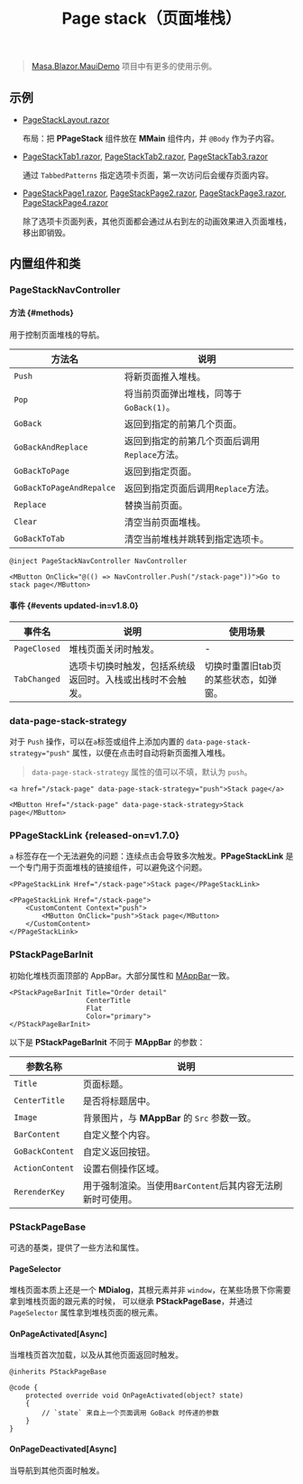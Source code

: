 ﻿---
title: Page stack（页面堆栈）
desc: "**PPageStack** 组件提供了一个类似页面堆栈的容器，主要用于移动端。"
related:
  - /blazor/components/page-tabs
  - /blazor/components/application
  - /blazor/components/bottom-navigation
---

> [Masa.Blazor.MauiDemo](https://github.com/masastack/Masa.Blazor.MauiDemo) 项目中有更多的使用示例。

<app-alert type="warning" content="**PageStack** 组件不会删除旧页面的DOM，新页面直接覆盖在旧页面上；在 MAUI Blazor Hybrid app 上，Webview 的性能会因页面堆栈的增加而下降；具体多少页面后会呈明显下降取决于页面的复杂度，请及时替代或删除不会再访问的页面。"></app-alert>

## 示例

- [PageStackLayout.razor](https://github.com/masastack/MASA.Blazor/blob/main/docs/Masa.Blazor.Docs/Shared/PageStackLayout.razor)

  布局：把 **PPageStack** 组件放在 **MMain** 组件内，并 `@Body` 作为子内容。

- [PageStackTab1.razor](https://github.com/masastack/MASA.Blazor/blob/main/docs/Masa.Blazor.Docs/Pages/PageStackTab1.razor), [PageStackTab2.razor](https://github.com/masastack/MASA.Blazor/blob/main/docs/Masa.Blazor.Docs/Pages/PageStackTab2.razor), [PageStackTab3.razor](https://github.com/masastack/MASA.Blazor/blob/main/docs/Masa.Blazor.Docs/Pages/PageStackTab3.razor)

  通过 `TabbedPatterns` 指定选项卡页面，第一次访问后会缓存页面内容。

- [PageStackPage1.razor](https://github.com/masastack/MASA.Blazor/blob/main/docs/Masa.Blazor.Docs/Pages/PageStackPage1.razor),
  [PageStackPage2.razor](https://github.com/masastack/MASA.Blazor/blob/main/docs/Masa.Blazor.Docs/Pages/PageStackPage2.razor),
  [PageStackPage3.razor](https://github.com/masastack/MASA.Blazor/blob/main/docs/Masa.Blazor.Docs/Pages/PageStackPage3.razor),
  [PageStackPage4.razor](https://github.com/masastack/MASA.Blazor/blob/main/docs/Masa.Blazor.Docs/Pages/PageStackPage4.razor)

  除了选项卡页面列表，其他页面都会通过从右到左的动画效果进入页面堆栈，移出即销毁。

<masa-example file="Examples.mobiles.page_stack.Usage" no-actions="true"></masa-example>

## 内置组件和类

### PageStackNavController

#### 方法 {#methods}

用于控制页面堆栈的导航。

| 方法名                    | 说明                                                                      |
|--------------------------|--------------------------------------------------------------------------|
| `Push`                   | 将新页面推入堆栈。                                                          |
| `Pop`                    | 将当前页面弹出堆栈，同等于 `GoBack(1)`。                                      |
| `GoBack`                 | 返回到指定的前第几个页面。                                                    |
| `GoBackAndReplace`       | 返回到指定的前第几个页面后调用`Replace`方法。                                   |
| `GoBackToPage`           | 返回到指定页面。                                                            |
| `GoBackToPageAndRepalce` | 返回到指定页面后调用`Replace`方法。                                           |
| `Replace`                | 替换当前页面。                                                              |
| `Clear`                  | 清空当前页面堆栈。                                                          |
| `GoBackToTab`            | 清空当前堆栈并跳转到指定选项卡。                                               |

```razor
@inject PageStackNavController NavController

<MButton OnClick="@(() => NavController.Push("/stack-page"))">Go to stack page</MButton>
```

#### 事件 {#events updated-in=v1.8.0}

| 事件名          | 说明                            | 使用场景                 |
|--------------|-------------------------------|----------------------|
| `PageClosed` | 堆栈页面关闭时触发。                    | -                    |
| `TabChanged` | 选项卡切换时触发，包括系统级返回时。入栈或出栈时不会触发。 | 切换时重置旧tab页的某些状态，如弹窗。 |

### data-page-stack-strategy

<app-alert type="warning" content="建议使用 `PPageStackLink` 组件，以避免连续点击导致多次触发。"></app-alert>

对于 `Push` 操作，可以在`a`标签或组件上添加内置的 `data-page-stack-strategy="push"` 属性，以便在点击时自动将新页面推入堆栈。

> `data-page-stack-strategy` 属性的值可以不填，默认为 `push`。

```razor
<a href="/stack-page" data-page-stack-strategy="push">Stack page</a>

<MButton Href="/stack-page" data-page-stack-strategy>Stack page</MButton>
```

### PPageStackLink {released-on=v1.7.0}

`a` 标签存在一个无法避免的问题：连续点击会导致多次触发。**PPageStackLink** 是一个专门用于页面堆栈的链接组件，可以避免这个问题。

```razor
<PPageStackLink Href="/stack-page">Stack page</PPageStackLink>

<PPageStackLink Href="/stack-page">
    <CustomContent Context="push">
        <MButton OnClick="push">Stack page</MButton>
    </CustomContent>
</PPageStackLink>
```

### PStackPageBarInit

初始化堆栈页面顶部的 AppBar。大部分属性和 [MAppBar](/blazor/components/app-bars)一致。

```razor MyStackPage.razor
<PStackPageBarInit Title="Order detail"
                   CenterTitle 
                   Flat
                   Color="primary">
</PStackPageBarInit>
```

以下是 **PStackPageBarInit** 不同于 **MAppBar** 的参数：

| 参数名称            | 说明                                  |
|-----------------|-------------------------------------|
| `Title`         | 页面标题。                               |
| `CenterTitle`   | 是否将标题居中。                            |
| `Image`         | 背景图片，与 **MAppBar** 的 `Src` 参数一致。    |
| `BarContent`    | 自定义整个内容。                            |
| `GoBackContent` | 自定义返回按钮。                            |
| `ActionContent` | 设置右侧操作区域。                           |
| `RerenderKey`   | 用于强制渲染。当使用`BarContent`后其内容无法刷新时可使用。 |

### PStackPageBase

可选的基类，提供了一些方法和属性。

#### PageSelector

堆栈页面本质上还是一个 **MDialog**，其根元素并非 `window`，在某些场景下你需要拿到堆栈页面的跟元素的时候，
可以继承 **PStackPageBase**，并通过 `PageSelector` 属性拿到堆栈页面的根元素。

#### OnPageActivated[Async]

当堆栈页首次加载，以及从其他页面返回时触发。

```razor MyStackPage.razor
@inherits PStackPageBase

@code {
    protected override void OnPageActivated(object? state)
    {
        // `state` 来自上一个页面调用 GoBack 时传递的参数
    }
}
```

#### OnPageDeactivated[Async]

当导航到其他页面时触发。

